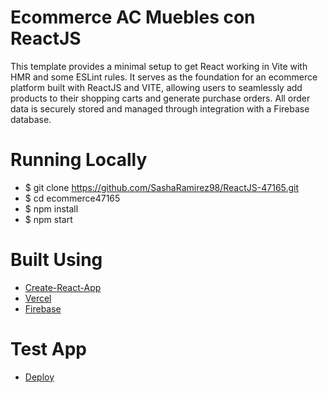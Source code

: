 # Ecommerce AC Muebles con ReactJS

This template provides a minimal setup to get React working in Vite with HMR and some ESLint rules. It serves as the foundation for an ecommerce platform built with ReactJS and VITE, allowing users to seamlessly add products to their shopping carts and generate purchase orders. All order data is securely stored and managed through integration with a Firebase database.

# Running Locally

- $ git clone https://github.com/SashaRamirez98/ReactJS-47165.git
- $ cd ecommerce47165
- $ npm install
- $ npm start

# Built Using

- [Create-React-App](https://create-react-app.dev/)
- [Vercel](https://vercel.com/sasha-s-projects)
- [Firebase](https://firebase.google.com/?hl=es-419)

# Test App
- [Deploy](https://ac-muebles.vercel.app/)
